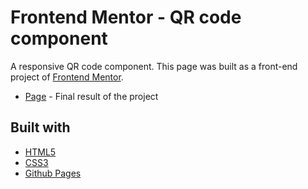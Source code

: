 # Frontend Mentor - QR code component

A responsive QR code component. This page was built as a front-end project of [Frontend Mentor](https://www.frontendmentor.io/challenges/qr-code-component-iux_sIO_H).

- [Page](https://sabiqhashil.github.io/qr_code_responsive/) - Final result of the project

## Built with

- [HTML5](https://developer.mozilla.org/es/docs/HTML/HTML5)
- [CSS3](https://developer.mozilla.org/es/docs/Web/CSS/CSS3)
- [Github Pages](https://pages.github.com/)
